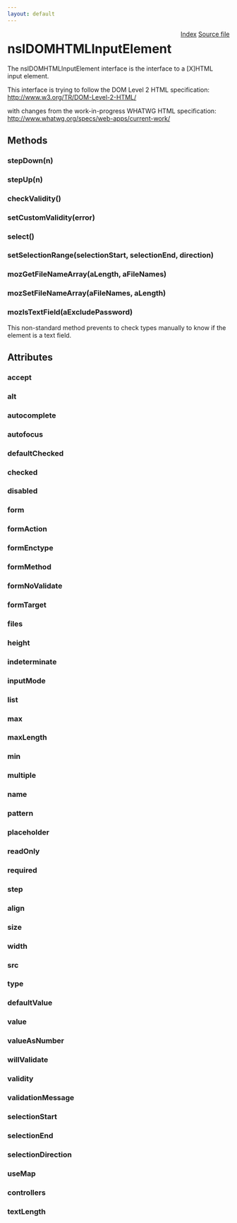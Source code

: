 ```yaml
---
layout: default
---
```

<div class='links' style='float:right'><a href="../index.html">Index</a>
<a href="http://dxr.mozilla.org/mozilla-central/source/dom/interfaces/html/nsIDOMHTMLInputElement.idl">Source file</a>
</div>

# nsIDOMHTMLInputElement #
  
The nsIDOMHTMLInputElement interface is the interface to a [X]HTML  
input element.  
  
This interface is trying to follow the DOM Level 2 HTML specification:  
http://www.w3.org/TR/DOM-Level-2-HTML/  
  
with changes from the work-in-progress WHATWG HTML specification:  
http://www.whatwg.org/specs/web-apps/current-work/  
  

## Methods ##

### stepDown(n) ###

### stepUp(n) ###

### checkValidity() ###

### setCustomValidity(error) ###

### select() ###

### setSelectionRange(selectionStart, selectionEnd, direction) ###

### mozGetFileNameArray(aLength, aFileNames) ###

### mozSetFileNameArray(aFileNames, aLength) ###

### mozIsTextField(aExcludePassword) ###
  
This non-standard method prevents to check types manually to know if the  
element is a text field.  
  

## Attributes ##

### accept ###

### alt ###

### autocomplete ###

### autofocus ###

### defaultChecked ###

### checked ###

### disabled ###

### form ###

### formAction ###

### formEnctype ###

### formMethod ###

### formNoValidate ###

### formTarget ###

### files ###

### height ###

### indeterminate ###

### inputMode ###

### list ###

### max ###

### maxLength ###

### min ###

### multiple ###

### name ###

### pattern ###

### placeholder ###

### readOnly ###

### required ###

### step ###

### align ###

### size ###

### width ###

### src ###

### type ###

### defaultValue ###

### value ###

### valueAsNumber ###

### willValidate ###

### validity ###

### validationMessage ###

### selectionStart ###

### selectionEnd ###

### selectionDirection ###

### useMap ###

### controllers ###

### textLength ###

